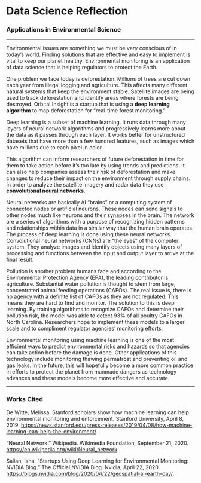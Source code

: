 # Data Science Reflection
### Applications in Environmental Science
-----------
Environmental issues are something we must be very conscious of in today’s world. Finding solutions that are effective and easy to implement is vital to keep our planet healthy. Environmental monitoring is an application of data science that is helping regulators to protect the Earth.
 
One problem we face today is deforestation. Millions of trees are cut down each year from illegal logging and agriculture. This affects many different natural systems that keep the environment stable. Satellite images are being used to track deforestation and identify areas where forests are being destroyed. Orbital Insight is a startup that is using a **deep learning algorithm** to map deforestation for “real-time forest monitoring.” 

Deep learning is a subset of machine learning. It runs data through many layers of neural network algorithms and progressively learns more about the data as it passes through each layer. It works better for unstructured datasets that have more than a few hundred features, such as images which have millions due to each pixel in color. 

This algorithm can inform researchers of future deforestation in time for them to take action before it’s too late by using trends and predictions. It can also help companies assess their risk of deforestation and make changes to reduce their impact on the environment through supply chains. In order to analyze the satellite imagery and radar data they use **convolutional neural networks**.

Neural networks are basically AI “brains” or a computing system of connected nodes or artificial neurons. These nodes can send signals to other nodes much like neurons and their synapses in the brain. The network are a series of algorithms with a purpose of recognizing hidden patterns and relationships within data in a similar way that the human brain operates. The process of deep learning is done using these neural networks. Convolutional neural networks (CNNs) are “the eyes” of the computer system. They analyze images and identify objects using many layers of processing and functions between the input and output layer to arrive at the final result. 

Pollution is another problem humans face and according to the Environmental Protection Agency (EPA), the leading contributor is agriculture. Substantial water pollution is thought to stem from large, concentrated animal feeding operations (CAFOs). The real issue is, there is no agency with a definite list of CAFOs as they are not regulated. This means they are hard to find and monitor. The solution to this is deep learning. By training algorithms to recognize CAFOs and determine their pollution risk, the model was able to detect 93% of all poultry CAFOs in North Carolina. Researchers hope to implement these models to a larger scale and to compliment regulator agencies’ monitoring efforts.

Environmental monitoring using machine learning is one of the most efficient ways to predict environmental risks and hazards so that agencies can take action before the damage is done. Other applications of this technology include monitoring thawing permafrost and preventing oil and gas leaks. In the future, this will hopefully become a more common practice in efforts to protect the planet from manmade dangers as technology advances and these models become more effective and accurate.

----------
### Works Cited 

De Witte, Melissa. Stanford scholars show how machine learning can help environmental monitoring and enforcement. Stanford University, April 8, 2019. https://news.stanford.edu/press-releases/2019/04/08/how-machine-learning-can-help-the-environment/. 

“Neural Network.” Wikipedia. Wikimedia Foundation, September 21, 2020. https://en.wikipedia.org/wiki/Neural_network. 

Salian, Isha. “Startups Using Deep Learning for Environmental Monitoring: NVIDIA Blog.” The Official NVIDIA Blog. Nvidia, April 22, 2020. https://blogs.nvidia.com/blog/2020/04/22/geospatial-ai-earth-day/. 
